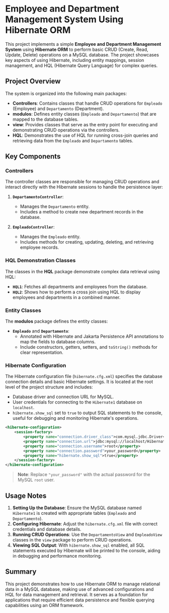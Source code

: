 # Employee and Department Management System Using Hibernate ORM

This project implements a simple **Employee and Department Management System** using **Hibernate ORM** to perform basic CRUD (Create, Read, Update, Delete) operations on a MySQL database. The project showcases key aspects of using Hibernate, including entity mappings, session management, and HQL (Hibernate Query Language) for complex queries.

## Project Overview

The system is organized into the following main packages:

- **Controllers**: Contains classes that handle CRUD operations for `Empleado` (Employee) and `Departamento` (Department).
- **modulos**: Defines entity classes (`Empleado` and `Departamento`) that are mapped to the database tables.
- **view**: Provides classes that serve as the entry point for executing and demonstrating CRUD operations via the controllers.
- **HQL**: Demonstrates the use of HQL for running cross-join queries and retrieving data from the `Empleado` and `Departamento` tables.

## Key Components

### Controllers
The controller classes are responsible for managing CRUD operations and interact directly with the Hibernate sessions to handle the persistence layer:

1. **`DepartamentoController`**:
   - Manages the `Departamento` entity.
   - Includes a method to create new department records in the database.

2. **`EmpleadoController`**:
   - Manages the `Empleado` entity.
   - Includes methods for creating, updating, deleting, and retrieving employee records.

### HQL Demonstration Classes
The classes in the **HQL** package demonstrate complex data retrieval using HQL:

- **`HQL1`**: Fetches all departments and employees from the database.
- **`HQL2`**: Shows how to perform a cross join using HQL to display employees and departments in a combined manner.

### Entity Classes
The **modulos** package defines the entity classes:

- **`Empleado`** and **`Departamento`**:
  - Annotated with Hibernate and Jakarta Persistence API annotations to map the fields to database columns.
  - Include constructors, getters, setters, and `toString()` methods for clear representation.

### Hibernate Configuration
The Hibernate configuration file (`hibernate.cfg.xml`) specifies the database connection details and basic Hibernate settings. It is located at the root level of the project structure and includes:

- Database driver and connection URL for MySQL.
- User credentials for connecting to the `Hibernate1` database on `localhost`.
- `hibernate.show_sql` set to `true` to output SQL statements to the console, useful for debugging and monitoring Hibernate's operations.

```xml
<hibernate-configuration>
    <session-factory>
        <property name="connection.driver_class">com.mysql.jdbc.Driver</property>
        <property name="connection.url">jdbc:mysql://localhost/Hibernate1</property>
        <property name="connection.username">root</property>
        <property name="connection.password">your_password</property>
        <property name="hibernate.show_sql">true</property>
    </session-factory>
</hibernate-configuration>
```

> **Note**: Replace `"your_password"` with the actual password for the MySQL `root` user.

## Usage Notes

1. **Setting Up the Database**: Ensure the MySQL database named `Hibernate1` is created with appropriate tables (`Empleado` and `Departamento`).
2. **Configuring Hibernate**: Adjust the `hibernate.cfg.xml` file with correct credentials and database details.
3. **Running CRUD Operations**: Use the `DepartamentoView` and `EmpleadoView` classes in the `view` package to perform CRUD operations.
4. **Viewing SQL Output**: With `hibernate.show_sql` enabled, all SQL statements executed by Hibernate will be printed to the console, aiding in debugging and performance monitoring.

## Summary

This project demonstrates how to use Hibernate ORM to manage relational data in a MySQL database, making use of advanced configurations and HQL for data management and retrieval. It serves as a foundation for applications that require efficient data persistence and flexible querying capabilities using an ORM framework. 

